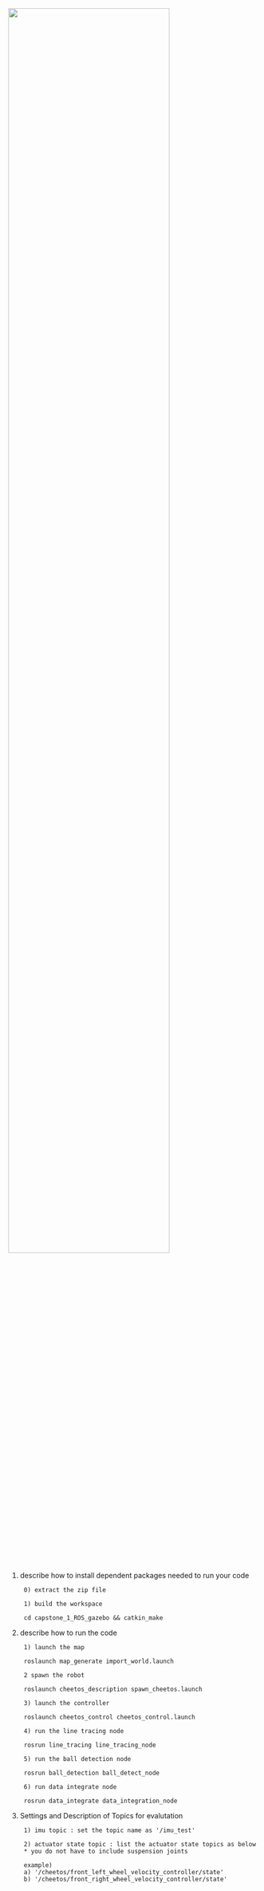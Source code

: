<img width="80%" src="https://user-images.githubusercontent.com/45442859/127759452-94709305-5444-4a5b-89e4-6a7230c2ad4b.mp4"/>

1. describe how to install dependent packages needed to run your code

		0) extract the zip file

		1) build the workspace

		cd capstone_1_ROS_gazebo && catkin_make





2. describe how to run the code

		1) launch the map

		roslaunch map_generate import_world.launch

		2 spawn the robot

		roslaunch cheetos_description spawn_cheetos.launch

		3) launch the controller

		roslaunch cheetos_control cheetos_control.launch

		4) run the line tracing node

		rosrun line_tracing line_tracing_node

		5) run the ball detection node

		rosrun ball_detection ball_detect_node

		6) run data integrate node

		rosrun data_integrate data_integration_node





3. Settings and Description of Topics for evalutation

		1) imu topic : set the topic name as '/imu_test'

		2) actuator state topic : list the actuator state topics as below
		* you do not have to include suspension joints

		example)
		a) '/cheetos/front_left_wheel_velocity_controller/state'
		b) '/cheetos/front_right_wheel_velocity_controller/state'
